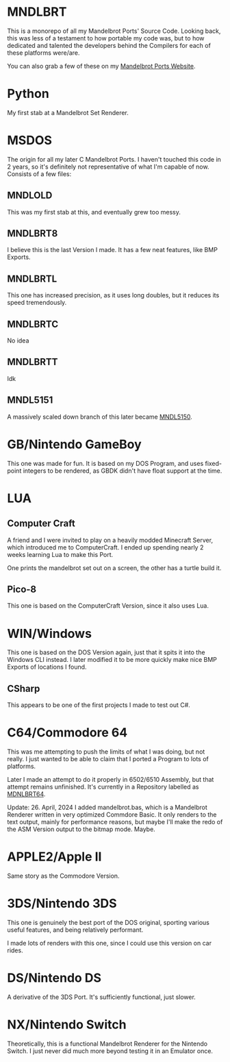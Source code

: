 # MNDLBRT
This is a monorepo of all my Mandelbrot Ports' Source Code.
Looking back, this was less of a testament to how portable my code was, but to how dedicated and talented the developers behind the Compilers for each of these platforms were/are.

You can also grab a few of these on my [Mandelbrot Ports Website](https://pixelbrush.dev/apps/mandelbrotPorts).

# Python
My first stab at a Mandelbrot Set Renderer.

# MSDOS
The origin for all my later C Mandelbrot Ports. I haven't touched this code in 2 years, so it's definitely not representative of what I'm capable of now.
Consists of a few files:
## MNDLOLD
This was my first stab at this, and eventually grew too messy.

## MNDLBRT8
I believe this is the last Version I made. It has a few neat features, like BMP Exports.

## MNDLBRTL
This one has increased precision, as it uses long doubles, but it reduces its speed tremendously.

## MNDLBRTC
No idea

## MNDLBRTT
Idk

## MNDL5151
A massively scaled down branch of this later became [MNDL5150](https://github.com/OfficialPixelBrush/MNDL5150).

# GB/Nintendo GameBoy
This one was made for fun. It is based on my DOS Program, and uses fixed-point integers to be rendered, as GBDK didn't have float support at the time.

# LUA
## Computer Craft
A friend and I were invited to play on a heavily modded Minecraft Server, which introduced me to ComputerCraft. I ended up spending nearly 2 weeks learning Lua to make this Port.

One prints the mandelbrot set out on a screen, the other has a turtle build it.

## Pico-8
This one is based on the ComputerCraft Version, since it also uses Lua.

# WIN/Windows
This one is based on the DOS Version again, just that it spits it into the Windows CLI instead. I later modified it to be more quickly make nice BMP Exports of locations I found.

## CSharp
This appears to be one of the first projects I made to test out C#. 

# C64/Commodore 64
This was me attempting to push the limits of what I was doing, but not really. I just wanted to be able to claim that I ported a Program to lots of platforms. 

Later I made an attempt to do it properly in 6502/6510 Assembly, but that attempt remains unfinished. It's currently in a Repository labelled as [MDNLBRT64](https://github.com/OfficialPixelBrush/MNDLBRT64).

Update: 26. April, 2024
I added mandelbrot.bas, which is a Mandelbrot Renderer written in very optimized Commdore Basic. It only renders to the text output, mainly for performance reasons, but maybe I'll make the redo of the ASM Version output to the bitmap mode. Maybe.

# APPLE2/Apple II
Same story as the Commodore Version.

# 3DS/Nintendo 3DS
This one is genuinely the best port of the DOS original, sporting various useful features, and being relatively performant.

I made lots of renders with this one, since I could use this version on car rides.

# DS/Nintendo DS
A derivative of the 3DS Port. It's sufficiently functional, just slower.

# NX/Nintendo Switch
Theoretically, this is a functional Mandelbrot Renderer for the Nintendo Switch. I just never did much more beyond testing it in an Emulator once.
